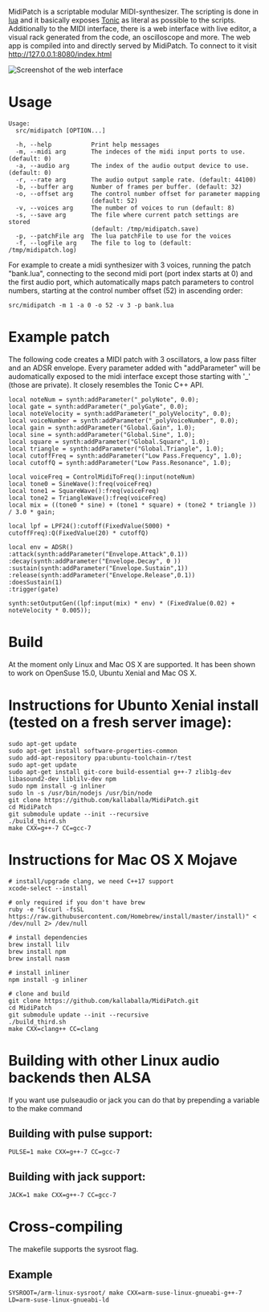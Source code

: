 MidiPatch is a scriptable modular MIDI-synthesizer. The scripting is done in [lua](https://www.lua.org) and it basically exposes [Tonic](https://github.com/TonicAudio/Tonic) as literal as possible to the scripts. Additionally to the MIDI interface, there is a web interface with live editor, a visual rack generated from the code, an oscilloscope and more. The web app is compiled into and directly served by MidiPatch. To connect to it visit http://127.0.0.1:8080/index.html

![Screenshot of the web interface](https://github.com/kallaballa/MidiPatch/raw/master/doc/screen.png "Screenshot of the web interface")

# Usage

    Usage:
      src/midipatch [OPTION...]

      -h, --help           Print help messages
      -m, --midi arg       The indeces of the midi input ports to use. (default: 0)
      -a, --audio arg      The index of the audio output device to use. (default: 0)
      -r, --rate arg       The audio output sample rate. (default: 44100)
      -b, --buffer arg     Number of frames per buffer. (default: 32)
      -o, --offset arg     The control number offset for parameter mapping
                           (default: 52)
      -v, --voices arg     The number of voices to run (default: 8)
      -s, --save arg       The file where current patch settings are stored
                           (default: /tmp/midipatch.save)
      -p, --patchFile arg  The lua patchFile to use for the voices
      -f, --logFile arg    The file to log to (default: /tmp/midipatch.log)

For example to create a midi synthesizer with 3 voices, running the patch "bank.lua", connecting to the second midi port (port index starts at 0) and the first audio port, which automatically maps patch parameters to control numbers, starting at the control number offset (52) in ascending order:

    src/midipatch -m 1 -a 0 -o 52 -v 3 -p bank.lua
 
# Example patch

The following code creates a MIDI patch with 3 oscillators, a low pass filter and an ADSR envelope. Every parameter added with "addParameter" will be audomatically exposed to the midi interface except those starting with '_' (those are private). It  closely resembles the Tonic C++ API.

    local noteNum = synth:addParameter("_polyNote", 0.0);
    local gate = synth:addParameter("_polyGate", 0.0);
    local noteVelocity = synth:addParameter("_polyVelocity", 0.0);
    local voiceNumber = synth:addParameter("_polyVoiceNumber", 0.0);
    local gain = synth:addParameter("Global.Gain", 1.0);
    local sine = synth:addParameter("Global.Sine", 1.0);
    local square = synth:addParameter("Global.Square", 1.0);
    local triangle = synth:addParameter("Global.Triangle", 1.0);
    local cutoffFreq = synth:addParameter("Low Pass.Frequency", 1.0);
    local cutoffQ = synth:addParameter("Low Pass.Resonance", 1.0);
    
    local voiceFreq = ControlMidiToFreq():input(noteNum)
    local tone0 = SineWave():freq(voiceFreq)
    local tone1 = SquareWave():freq(voiceFreq)
    local tone2 = TriangleWave():freq(voiceFreq)
    local mix = ((tone0 * sine) + (tone1 * square) + (tone2 * triangle )) / 3.0 * gain;
    
    local lpf = LPF24():cutoff(FixedValue(5000) * cutoffFreq):Q(FixedValue(20) * cutoffQ)
    
    local env = ADSR()
    :attack(synth:addParameter("Envelope.Attack",0.1))
    :decay(synth:addParameter("Envelope.Decay", 0 ))
    :sustain(synth:addParameter("Envelope.Sustain",1))
    :release(synth:addParameter("Envelope.Release",0.1))
    :doesSustain(1)
    :trigger(gate)
    
    synth:setOutputGen((lpf:input(mix) * env) * (FixedValue(0.02) + noteVelocity * 0.005));


# Build

At the moment only Linux and Mac OS X are supported. It has been shown to work on OpenSuse 15.0, Ubuntu Xenial and Mac OS X.

# Instructions for Ubunto Xenial install (tested on a fresh server image):

    sudo apt-get update
    sudo apt-get install software-properties-common
    sudo add-apt-repository ppa:ubuntu-toolchain-r/test
    sudo apt-get update
    sudo apt-get install git-core build-essential g++-7 zlib1g-dev libasound2-dev liblilv-dev npm
    sudo npm install -g inliner
    sudo ln -s /usr/bin/nodejs /usr/bin/node
    git clone https://github.com/kallaballa/MidiPatch.git
    cd MidiPatch
    git submodule update --init --recursive
    ./build_third.sh
    make CXX=g++-7 CC=gcc-7

# Instructions for Mac OS X Mojave

    # install/upgrade clang, we need C++17 support
    xcode-select --install 
    
    # only required if you don't have brew
    ruby -e "$(curl -fsSL https://raw.githubusercontent.com/Homebrew/install/master/install)" < /dev/null 2> /dev/null
    
    # install dependencies
    brew install lilv
    brew install npm
    brew install nasm
    
    # install inliner
    npm install -g inliner
    
    # clone and build
    git clone https://github.com/kallaballa/MidiPatch.git
    cd MidiPatch
    git submodule update --init --recursive
    ./build_third.sh
    make CXX=clang++ CC=clang

# Building with other Linux audio backends then ALSA

If you want use pulseaudio or jack you can do that by prepending a variable to the make command

## Building with pulse support:

    PULSE=1 make CXX=g++-7 CC=gcc-7

## Building with jack support:

    JACK=1 make CXX=g++-7 CC=gcc-7

# Cross-compiling
The makefile supports the sysroot flag. 

## Example

    SYSROOT=/arm-linux-sysroot/ make CXX=arm-suse-linux-gnueabi-g++-7 LD=arm-suse-linux-gnueabi-ld
